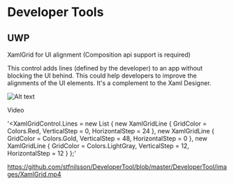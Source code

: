 
# Developer Tools

## UWP ##

XamlGrid for UI alignment (Composition api support is required)

This control adds lines (defined by the developer) to an app without blocking the UI behind. This could help developers to improve the alignments of the UI elements. It's a complement to the Xaml Designer.

![Alt text](/../master/DeveloperTool/images/XamlGridTool.PNG?raw=true "Optional Title")

Video

'<XamlGridControl.Lines = new List<XamlGridLine>
{
    new XamlGridLine
    {
        GridColor = Colors.Red,
        VerticalStep = 0,
        HorizontalStep = 24
    },
    new XamlGridLine
    {
        GridColor = Colors.Gold,
        VerticalStep = 48,
        HorizontalStep = 0
    },
    new XamlGridLine
    {
        GridColor = Colors.LightGray,
        VerticalStep = 12,
        HorizontalStep = 12
    }
};'
  
https://github.com/stfnilsson/DeveloperTool/blob/master/DeveloperTool/images/XamlGrid.mp4
